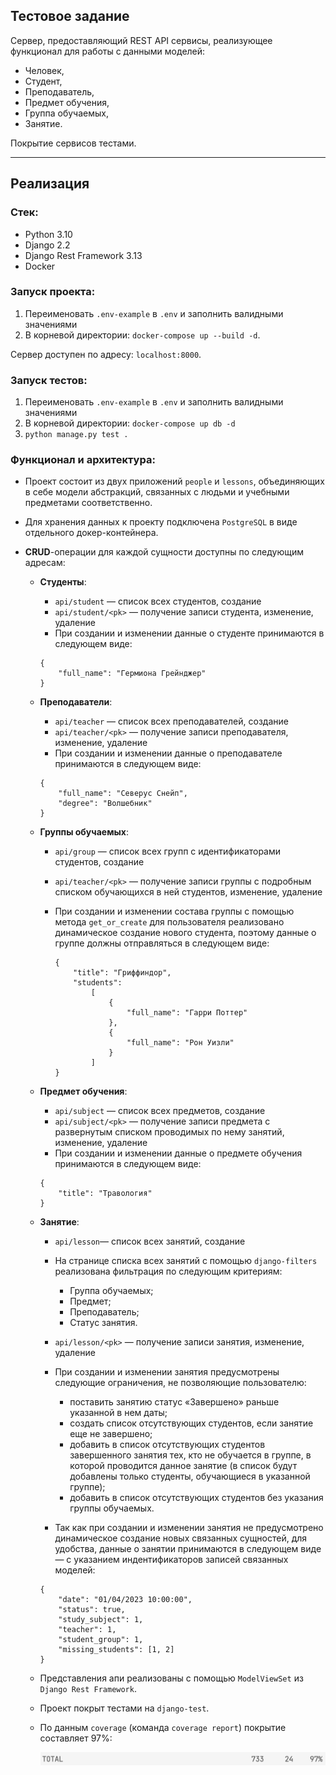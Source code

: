 ## Тестовое задание

Сервер, предоставляющий REST API сервисы, реализующее функционал
для работы с данными моделей:
- Человек,
- Студент,
- Преподаватель,
- Предмет обучения,
- Группа обучаемых,
- Занятие.


Покрытие сервисов тестами.
___

## Реализация


### Стек:
- Python 3.10
- Django 2.2
- Django Rest Framework 3.13
- Docker

### Запуск проекта:

1) Переименовать `.env-example` в `.env` и заполнить валидными значениями
2) В корневой директории: `docker-compose up --build -d`.

Сервер доступен по адресу: `localhost:8000`.

### Запуск тестов:
1) Переименовать `.env-example` в `.env` и заполнить валидными значениями
2) В корневой директории: `docker-compose up db -d`
3) `python manage.py test .`

### Функционал и архитектура:

- Проект состоит из двух приложений `people` и `lessons`, объединяющих в себе модели абстракций, связанных с людьми
и учебными предметами соответственно.


- Для хранения данных к проекту подключена `PostgreSQL` в виде отдельного докер-контейнера.


- **CRUD**-операции для каждой сущности доступны по следующим адресам:


  - **Студенты**:
    - `api/student` — список всех студентов, создание
    - `api/student/<pk>` — получение записи студента, изменение, удаление
    - При создании и изменении данные о студенте принимаются в следующем виде:
    ```
    {
        "full_name": "Гермиона Грейнджер"
    }

  - **Преподаватели**:
    - `api/teacher` — список всех преподавателей, создание
    - `api/teacher/<pk>` — получение записи преподавателя, изменение, удаление
    - При создании и изменении данные о преподавателе принимаются в следующем виде:

    ```
    {
        "full_name": "Северус Снейп",
        "degree": "Волшебник"
    }

  - **Группы обучаемых**:
    - `api/group` — список всех групп с идентификаторами студентов, создание
    - `api/teacher/<pk>` — получение записи группы с подробным списком обучающихся в ней студентов, изменение, удаление
    - При создании и изменении состава группы с помощью метода `get_or_create` для пользователя
    реализовано динамическое создание нового студента, поэтому данные о группе должны отправляться в следующем виде:

      ```
      {
          "title": "Гриффиндор",
          "students":
              [
                  {
                      "full_name": "Гарри Поттер"
                  },
                  {
                      "full_name": "Рон Уизли"
                  }
              ]
      }

  - **Предмет обучения**:
    - `api/subject` — список всех предметов, создание
    - `api/subject/<pk>` — получение записи предмета с развернутым списком проводимых по нему занятий, изменение, удаление
    - При создании и изменении данные о предмете обучения принимаются в следующем виде:
    ```
    {
        "title": "Травология"
    }

  - **Занятие**:

    - `api/lesson`— список всех занятий, создание
    - На странице списка всех занятий с помощью `django-filters` реализована фильтрация по следующим критериям:
      - Группа обучаемых;
      - Предмет;
      - Преподаватель;
      - Статус занятия.

    - `api/lesson/<pk>` — получение записи занятия, изменение, удаление
    - При создании и изменении занятия предусмотрены следующие ограничения, не позволяющие пользователю:
        - поставить занятию статус «Завершено» раньше указанной в нем даты;
      - создать список отсутствующих студентов, если занятие еще не завершено;
      - добавить в список отсутствующих студентов завершенного занятия тех, кто не обучается в группе,
      в которой проводится данное занятие (в список будут добавлены только студенты, обучающиеся в указанной группе);
      - добавить в список отсутствующих студентов без указания группы обучаемых.
    - Так как при создании и изменении занятия не предусмотрено динамическое создание новых связанных сущностей,
    для удобства, данные о занятии принимаются в следующем виде — с указанием индентификаторов записей связанных моделей:
    ```
    {
        "date": "01/04/2023 10:00:00",
        "status": true,
        "study_subject": 1,
        "teacher": 1,
        "student_group": 1,
        "missing_students": [1, 2]
    }

  - Представления апи реализованы с помощью `ModelViewSet` из `Django Rest Framework`.
  - Проект покрыт тестами на `django-test`.
  - По данным `coverage` (команда `coverage report`) покрытие составляет 97%:
 &nbsp; <p><img src="./readme_assets/coverage.png" width=500></p>
